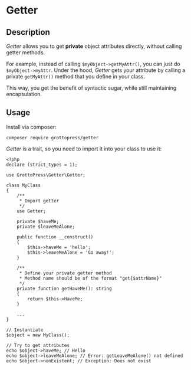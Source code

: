 # Getter

## Description

*Getter* allows you to get **private** object attributes directly, without calling getter methods.

For example, instead of calling `$myObject->getMyAttr()`, you can just do `$myObject->myAttr`. Under the hood, *Getter* gets your attribute by calling a private `getMyAttr()` method that you define in your class.

This way, you get the benefit of syntactic sugar, while still maintaining encapsulation.

## Usage

Install via composer:

`composer require grottopress/getter`

*Getter* is a trait, so you need to import it into your class to use it:

    <?php
    declare (strict_types = 1);

    use GrottoPress\Getter\Getter;

    class MyClass
    {
        /**
         * Import getter
         */
        use Getter;

        private $haveMe;
        private $leaveMeAlone;

        public function __construct()
        {
            $this->haveMe = 'hello';
            $this->leaveMeAlone = 'Go away!';
        }

        /**
         * Define your private getter method
         * Method name should be of the format "get{$attrName}"
         */
        private function getHaveMe(): string
        {
            return $this->HaveMe;
        }

        ...
    }

    // Instantiate
    $object = new MyClass();

    // Try to get attributes
    echo $object->haveMe; // Hello
    echo $object->leaveMeAlone; // Error: getLeaveMeAlone() not defined
    echo $object->nonExistent; // Exception: Does not exist
